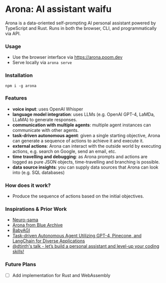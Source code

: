 # Arona: AI assistant waifu

Arona is a data-oriented self-prompting AI personal assistant powered by TypeScript and Rust. Runs in both the browser, CLI, and programmatically via API.

### Usage

- Use the browser interface via https://arona.poom.dev
- Serve locally via `arona serve`

### Installation

`npm i -g arona`

### Features

- **voice input**: uses OpenAI Whisper
- **language model integration**: uses LLMs (e.g. OpenAI GPT-4, LaMDa, LLaMA) to generate responses.
- **communication with multiple agents**: multiple agent instances can communicate with other agents.
- **task-driven autonomous agent**: given a single starting objective, Arona can generate a sequence of actions to achieve it and execute it.
- **external actions**: Arona can interact with the outside world by executing actions, e.g. search on Google, send an email, etc.
- **time travelling and debugging**: as Arona prompts and actions are logged as pure JSON objects, time-travelling and branching is possible.
- **data source insights**: you can supply data sources that Arona can look into (e.g. SQL databases)

### How does it work?

- Produce the sequence of actions based on the initial objectives.

### Inspirations & Prior Work

- [Neuro-sama](https://www.youtube.com/channel/UCLHmLrj4pHHg3-iBJn_CqxA)
- [Arona from Blue Archive](https://bluearchive.fandom.com/wiki/Arona)
- [BabyAGI](https://github.com/yoheinakajima/babyagi)
- [Task-driven Autonomous Agent Utilizing GPT-4, Pinecone, and LangChain for Diverse Applications](https://yoheinakajima.com/task-driven-autonomous-agent-utilizing-gpt-4-pinecone-and-langchain-for-diverse-applications)
- [@dtinth's talk - let’s build a personal assistant and level-up your coding skills!](https://dt.in.th/personal-assistant.html)

### Future Plans

- [ ] Add implementation for Rust and WebAssembly

